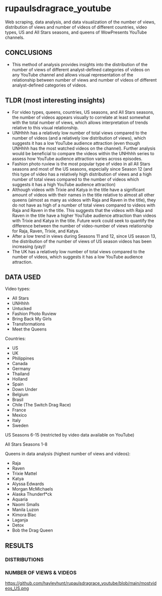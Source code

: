 # rupaulsdragrace_youtube
Web scraping, data analysis, and data visualization of the number of views, distribution of views and number of videos of different countries, video types, US and All Stars seasons, and queens of WowPresents YouTube channels.

## CONCLUSIONS

* This method of analysis provides insights into the distribution of the number of views of different analyst-defined categories of videos on any YouTube channel and allows visual representation of the relationship between number of views and number of videos of different analyst-defined categories of videos.

## TLDR (most interesting insights)

* For video types, queens, countries, US seasons, and All Stars seasons, the number of videos appears visually to correlate at least somewhat with the total number of views, which allows interpretation of trends relative to this visual relationship.
* UNHhhh has a relatively low number of total views compared to the number of videos (and a relatively low distribution of views), which suggests it has a low YouTube audience attraction (even though UNHhhh has the most watched videos on the channel). Further analysis would be beneficial to compare the videos within the UNHhhh series to assess how YouTube audience attraction varies across episodes.
* Fashion photo ruview is the most popular type of video in all All Stars seasons and most of the US seasons, especially since Season 12 (and this type of video has a relatively high distribution of views and a high number of total views compared to the number of videos which suggests it has a high YouTube audience attraction)
* Although videos with Trixie and Katya in the title have a significant amount of videos with their names in the title relative to almost all other queens (almost as many as videos with Raja and Raven in the title), they do not have as high of a number of total views compared to videos with Raja and Raven in the title. This suggests that the videos with Raja and Raven in the title have a higher YouTube audience attraction than videos with Trixie and Katya in the title. Future work could seek to quantify the difference between the number of video-number of views relationship for Raja, Raven, Trixie, and Katya.
* After a low trend in views during Seasons 11 and 12, since US season 13, the distribution of the number of views of US season videos has been increasing (yay)! 
* The UK has a relatively low number of total views compared to the number of videos, which suggests it has a low YouTube audience attraction.

## DATA USED
Video types:
* All Stars
* UNHhhh
* Untucked
* Fashion Photo Ruview
* Bring Back My Girls
* Transformations
* Meet the Queens

Countries: 
* US
* UK
* Philippines
* Canada
* Germany
* Thailand
* Holland
* Spain
* Down Under
* Belgium
* Brasil
* Chile (The Switch Drag Race)
* France
* Mexico
* Italy
* Sweden

US Seasons 6-15 (restricted by video data available on YouTube)

All Stars Seasons 1-8

Queens in data analysis (highest number of views and videos):
* Raja
* Raven
* Trixie Mattel
* Katya
* Alyssa Edwards
* Morgan McMichaels
* Alaska Thunderf*ck
* Aquaria
* Naomi Smalls
* Manila Luzon
* Kimora Blac
* Laganja
* Detox
* Bob the Drag Queen

## RESULTS

### DISTRIBUTIONS

### NUMBER OF VIEWS & VIDEOS
https://github.com/hayleyhunt/rupaulsdragrace_youtube/blob/main/mostvideos_US.png

